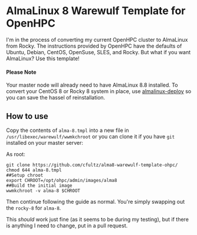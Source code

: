 # AlmaLinux 8 Warewulf Template for OpenHPC

I'm in the process of converting my current OpenHPC cluster to AlmaLinux from Rocky. The instructions provided by OpenHPC have the defaults of Ubuntu, Debian, CentOS, OpenSuse, SLES, and Rocky. But what if you want AlmaLinux? Use this template! 

#### Please Note
Your master node will already need to have AlmaLinux 8.8 installed. To convert your CentOS 8 or Rocky 8 system in place, use [almalinux-deploy](https://github.com/AlmaLinux/almalinux-deploy) so you can save the hassel of reinstallation.

## How to use

Copy the contents of ``alma-8.tmpl`` into a new file in ``/usr/libexec/warewulf/wwmkchroot`` or you can clone it if you have ``git`` installed on your master server:

As root:
```
git clone https://github.com/cfultz/alma8-warewulf-template-ohpc/
chmod 644 alma-8.tmpl
##Setup chroot
export CHROOT=/opt/ohpc/admin/images/alma8
##Build the initial image
wwmkchroot -v alma-8 $CHROOT
```

Then continue following the guide as normal. You're simply swapping out the ``rocky-8`` for ``alma-8``.

This *should* work just fine (as it seems to be during my testing), but if there is anything I need to change, put in a pull request.
